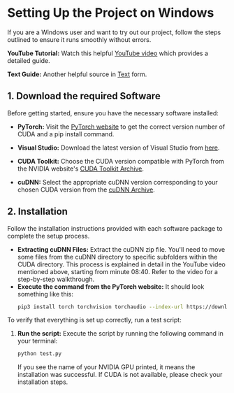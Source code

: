 # Setting Up the Project on Windows

If you are a Windows user and want to try out our project, follow the steps outlined to ensure it
runs smoothly without errors.

**YouTube Tutorial:** Watch this
helpful [YouTube video](https://www.youtube.com/watch?v=r7Am-ZGMef8&ab_channel=SL7Tech) which provides a detailed
guide.

**Text Guide:** Another helpful source
in [Text](https://medium.com/analytics-vidhya/installing-cuda-and-cudnn-on-windows-d44b8e9876b5) form.


## 1. Download the required Software

Before getting started, ensure you have the necessary software installed:

- **PyTorch:** Visit the [PyTorch website](https://pytorch.org/get-started/locally/) to get the correct version number
  of CUDA and a pip install command.

- **Visual Studio:** Download the latest version of Visual Studio
  from [here](https://visualstudio.microsoft.com/de/vs/older-downloads/).

- **CUDA Toolkit:** Choose the CUDA version compatible with PyTorch from the NVIDIA
  website's [CUDA Toolkit Archive](https://developer.nvidia.com/cuda-toolkit-archive).

- **cuDNN:** Select the appropriate cuDNN version corresponding to your chosen CUDA version from
  the [cuDNN Archive](https://developer.nvidia.com/rdp/cudnn-archive).

## 2. Installation

Follow the installation instructions provided with each software package to complete the setup process.

- **Extracting cuDNN Files:** Extract the cuDNN zip file. You'll need to move some files from the cuDNN directory to
  specific subfolders within the CUDA directory. This process is explained in detail in the YouTube video mentioned
  above, starting from minute 08:40. Refer to the video for a step-by-step walkthrough.
- **Execute the command from the PyTorch website:** It should look something like this:
    ```bash
    pip3 install torch torchvision torchaudio --index-url https://download.pytorch.org/whl/cu121
  ```

To verify that everything is set up correctly, run a test script:

1. **Run the script:** Execute the script by running the following command in your terminal:

    ```bash
    python test.py
    ```

   If you see the name of your NVIDIA GPU printed, it means the installation was successful. If CUDA is not available,
   please check your installation steps.

